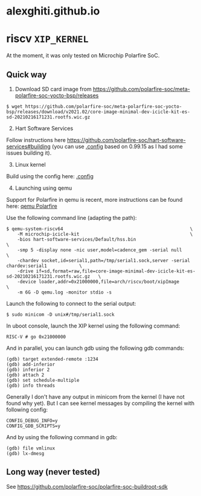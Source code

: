 # alexghiti.github.io

riscv `XIP_KERNEL`
==================

At the moment, it was only tested on Microchip Polarfire SoC.

Quick way
---------

1. Download SD card image from https://github.com/polarfire-soc/meta-polarfire-soc-yocto-bsp/releases

```
$ wget https://github.com/polarfire-soc/meta-polarfire-soc-yocto-bsp/releases/download/v2021.02/core-image-minimal-dev-icicle-kit-es-sd-20210216171231.rootfs.wic.gz
```

2. Hart Software Services

Follow instructions here https://github.com/polarfire-soc/hart-software-services#building (you can use [ .config](https://github.com/AlexGhiti/alexghiti.github.io/blob/main/xip/hss/.config) based on 0.99.15 as I had some issues building it).

3. Linux kernel

Build using the config here: [ .config ](https://github.com/AlexGhiti/alexghiti.github.io/blob/main/xip/kernel/.config)

4. Launching using qemu

Support for Polarfire in qemu is recent, more instructions can be found here: [qemu Polarfire](https://wiki.qemu.org/Documentation/Platforms/RISCV#Microchip_PolarFire_SoC_Icicle_Kit)

Use the following command line (adapting the path):

```
$ qemu-system-riscv64 												\
	-M microchip-icicle-kit											\
	-bios hart-software-services/Default/hss.bin								\
	-smp 5 -display none -nic user,model=cadence_gem -serial null						\
	-chardev socket,id=serial1,path=/tmp/serial1.sock,server -serial chardev:serial1			\
	-drive if=sd,format=raw,file=core-image-minimal-dev-icicle-kit-es-sd-20210216171231.rootfs.wic.gz	\
	-device loader,addr=0x21000000,file=arch/riscv/boot/xipImage						\
	-m 6G -D qemu.log -monitor stdio -s
```

Launch the following to connect to the serial output:

```
$ sudo minicom -D unix#/tmp/serial1.sock
```

In uboot console, launch the XIP kernel using the following command:

```
RISC-V # go 0x21000000
```

And in parallel, you can launch gdb using the following gdb commands:

```
(gdb) target extended-remote :1234
(gdb) add-inferior
(gdb) inferior 2
(gdb) attach 2
(gdb) set schedule-multiple
(gdb) info threads
```

Generally I don't have any output in minicom from the kernel (I have not found why yet). But I can see kernel messages by compiling the kernel with following config:

```
CONFIG_DEBUG_INFO=y
CONFIG_GDB_SCRIPTS=y
```

And by using the following command in gdb:

```
(gdb) file vmlinux
(gdb) lx-dmesg
```

Long way (never tested)
-----------------------

See https://github.com/polarfire-soc/polarfire-soc-buildroot-sdk
